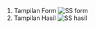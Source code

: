 1. Tampilan Form
   ![SS form](https://github.com/user-attachments/assets/32d75249-0162-4211-ade6-2b528b0242f3)
2. Tampilan Hasil
   ![SS hasil](https://github.com/user-attachments/assets/f56bfd5e-b1a2-4d5e-a06e-d5f6a0b2ffcb)
